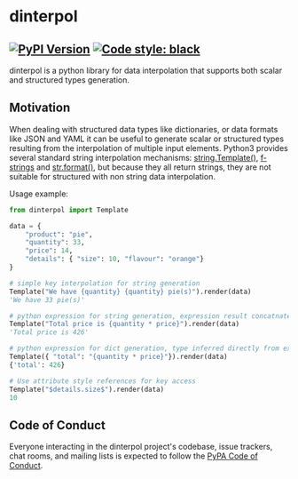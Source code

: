 # dinterpol

[![PyPI Version][pypi-v-image]][pypi-v-link]
[![Code style: black](https://img.shields.io/badge/code%20style-black-000000.svg?style=flat-square)](https://github.com/ambv/black)
---

dinterpol is a python library for data interpolation that supports both scalar and structured types generation.


## Motivation
When dealing with structured data types like dictionaries, or data formats like JSON and YAML it can be useful to generate scalar or structured types resulting from the interpolation of multiple input elements. Python3 provides several standard string interpolation mechanisms: [string.Template()], [f-strings] and [str.format()], but because they all return strings, they are not suitable for structured with non string data interpolation.


[string.Template()]: https://docs.python.org/3/library/string.html#string.Template
[f-strings]: https://docs.python.org/3/reference/lexical_analysis.html#f-strings
[str.format()]: https://docs.python.org/3/library/stdtypes.html#str.format

Usage example:

```python
from dinterpol import Template

data = {
    "product": "pie",
    "quantity": 33,
    "price": 14,
    "details": { "size": 10, "flavour": "orange"}
}

# simple key interpolation for string generation
Template("We have {quantity} {quantity} pie(s)").render(data)
'We have 33 pie(s)'

# python expression for string generation, expression result concatnated with string
Template("Total price is {quantity * price}").render(data)
'Total price is 426'

# python expression for dict generation, type inferred directly from expression's eval()
Template({ "total": "{quantity * price}"}).render(data)
{'total': 426}

# Use attribute style references for key access
Template("$details.size$").render(data)
10

```

## Code of Conduct

Everyone interacting in the dinterpol project's codebase, issue trackers, chat
rooms, and mailing lists is expected to follow the [PyPA Code of Conduct].


[appveyor-image]: https://img.shields.io/appveyor/ci/d0ugal/Openpipe/master.svg
[appveyor-link]: https://ci.appveyor.com/project/d0ugal/Openpipe
[codecov-image]: http://codecov.io/github/Openpipe/dinterpol/coverage.svg?branch=master
[codecov-link]: http://codecov.io/github/Openpipe/dinterpol?branch=master
[landscape-image]: https://landscape.io/github/Openpipe/dinterpol/master/landscape.svg?style=flat
[landscape-link]: https://landscape.io/github/Openpipe/dinterpol/master
[pypi-v-image]: https://img.shields.io/pypi/v/dinterpol.svg
[pypi-v-link]: https://pypi.org/project/dinterpol/
[travis-image]: https://img.shields.io/travis/Openpipe/dinterpol/master.svg
[travis-link]: https://travis-ci.org/Openpipe/dinterpol

[dinterpol]: https://dinterpol.Openpipe.org
[PyPA Code of Conduct]: https://www.pypa.io/en/latest/code-of-conduct/
